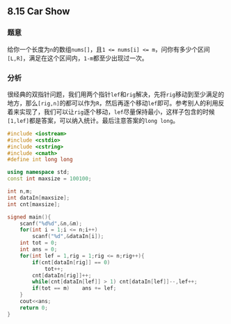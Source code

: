 ## 8.15 Car Show

### 题意

给你一个长度为`n`的数组`nums[]`，且`1 <= nums[i] <= m`，问你有多少个区间`[L,R]`，满足在这个区间内，`1-m`都至少出现过一次。

### 分析

很经典的双指针问题，我们用两个指针`lef`和`rig`解决，先将`rig`移动到至少满足的地方，那么`[rig,n]`的都可以作为`R`，然后再逐个移动`lef`即可。参考别人的利用反着来实现了，我们可以让`rig`逐个移动，`lef`尽量保持最小，这样子包含的时候`[1,lef]`都是答案，可以纳入统计。最后注意答案的`long long`。

```C++
#include <iostream>
#include <cstdio>
#include <cstring>
#include <cmath>
#define int long long

using namespace std;
const int maxsize = 100100;

int n,m;
int dataIn[maxsize];
int cnt[maxsize];

signed main(){
	scanf("%d%d",&n,&m);
	for(int i = 1;i <= n;i++)
		scanf("%d",&dataIn[i]);
	int tot = 0;
	int ans = 0;
	for(int lef = 1,rig = 1;rig <= n;rig++){
		if(cnt[dataIn[rig]] == 0)
			tot++;
		cnt[dataIn[rig]]++;
		while(cnt[dataIn[lef]] > 1)	cnt[dataIn[lef]]--,lef++;
		if(tot == m)	ans += lef;
	}
	cout<<ans;
	return 0;
}
```

